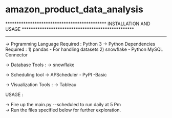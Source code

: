 # amazon_product_data_analysis



********************************************* INSTALLATION AND USAGE **************************************************
***********************************************************************************************************************


-> Prgramming Language Required : Python 3
	-> Python Dependencies Required : 
		1) pandas - For handling datasets
		2) snowflake - Python MySQL Connector 
    
		

-> Database Tools : 
	-> snowflake
 
-> Scheduling tool
  -> APScheduler - PyPI -Basic
  
-> Visualization Tools : 
	-> Tableau 


USAGE :

-> Fire up the main.py --scheduled to run daily at 5 Pm  
-> Run the files specified below for further exploration.


